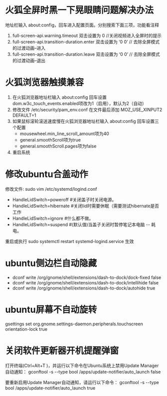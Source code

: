 # 火狐全屏时黑一下晃眼睛问题解决办法
地址栏输入 about:config，回车进入配置页面。分别搜索下面三项，功能看注释
1. full-screen-api.warning.timeout 双击设置为 0 //关闭视频进入全屏时的提示
2. full-screen-api.transition-duration.enter 双击设置为 ‘0 0’ // 去除全屏模式的过渡动画–进入
3. full-screen-api.transition-duration.leave 双击设置为 ‘0 0’ // 去除全屏模式的过渡动画–退出

# 火狐浏览器触摸兼容
1. 在火狐浏览器地址栏输入 about:config 回车设置 dom.w3c_touch_events.enabled项改为1（启用），默认为2（自动）
2. 修改文件 /etc/security/pam_env.conf 在文件最后添加 MOZ_USE_XINPUT2 DEFAULT=1
3. 如果鼠标滚轮滚送速度慢在火狐浏览器地址栏输入 about:config 回车设置三个配置
    - mousewheel.min_line_scroll_amount项为40
    - general.smoothScroll项为true
    - general.smoothScroll.pages项为false
4. 重启系统

# 修改ubuntu合盖动作
修改文件: sudo vim /etc/systemd/logind.conf
- HandleLidSwitch=poweroff #关闭盖子时关闭电源。
- HandleLidSwitch=hibernate #关闭lid时需要休眠（需要测试hibernate是否工作
- HandleLidSwitch=ignore  #什么都不做。
- HandleLidSwitch=suspend #(默认值)当盖子关闭时暂停笔记本电脑 -- 耗电。

重启或执行 sudo systemctl restart systemd-logind.service 生效

# ubuntu侧边栏自动隐藏
- dconf write /org/gnome/shell/extensions/dash-to-dock/dock-fixed false
- dconf write /org/gnome/shell/extensions/dash-to-dock/intellihide false
- dconf write /org/gnome/shell/extensions/dash-to-dock/autohide true

# ubuntu屏幕不自动旋转
gsettings set org.gnome.settings-daemon.peripherals.touchscreen orientation-lock true

# 关闭软件更新器开机提醒弹窗
打开终端(Ctrl+Alt+T )，并运行以下命令在Ubuntu系统上禁用Update Manager自动通知：
gconftool -s --type bool /apps/update-notifier/auto_launch false

要重新启用Update Manager自动通知，请运行以下命令：
gconftool -s --type bool /apps/update-notifier/auto_launch true
